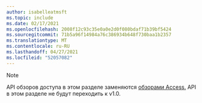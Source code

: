 ```yaml
---
author: isabelleatmsft
ms.topic: include
ms.date: 02/17/2021
ms.openlocfilehash: 2008f12c93c35e0a0e2d0f080bdaf71b39bf5424
ms.sourcegitcommit: 71b5a96f14984a76c386934b648f730baa1b2357
ms.translationtype: MT
ms.contentlocale: ru-RU
ms.lasthandoff: 04/27/2021
ms.locfileid: "52057082"
---
```

<!-- markdownlint-disable MD041-->

>[!NOTE]
>API обзоров доступа в этом разделе заменяются [обзорами Access.](https://docs.microsoft.com/graph/api/resources/accessreviewsv2-root?view=graph-rest-beta&preserve-view=true) API в этом разделе не будут переходить к v1.0.
